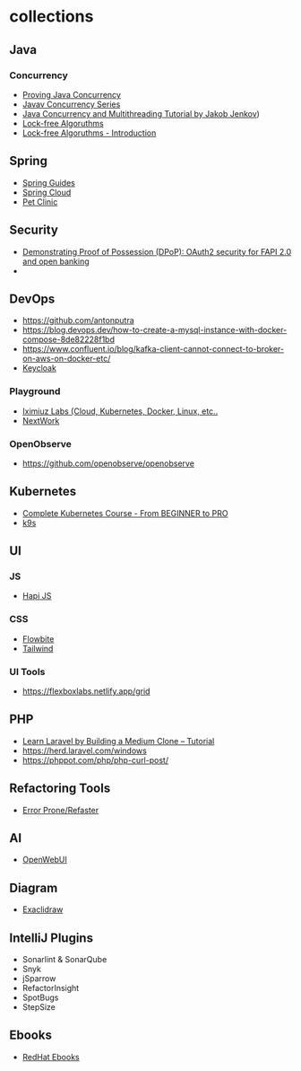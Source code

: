 # collections

## Java
### Concurrency
- [Proving Java Concurrency](https://github.com/oldratlee/fucking-java-concurrency)
- [Javav Concurrency Series](https://www.baeldung.com/java-concurrency)
- [Java Concurrency and Multithreading Tutorial by Jakob Jenkov](https://jenkov.com/tutorials/java-concurrency/index.html))
- [Lock-free Algoruthms](https://www.1024cores.net/home/lock-free-algorithms)
- [Lock-free Algoruthms - Introduction](https://news.ycombinator.com/item?id=35684232)

## Spring
- [Spring Guides](https://github.com/spring-guides)
- [Spring Cloud](https://github.com/spring-cloud)
- [Pet Clinic](https://spring-petclinic.github.io/)

## Security
- [Demonstrating Proof of Possession (DPoP): OAuth2 security for FAPI 2.0 and open banking](https://tyk.io/blog/demonstrating-proof-of-possession-dpop-oauth2-security-for-fapi-2-0-and-open-banking/)
- 

## DevOps
- https://github.com/antonputra
- https://blog.devops.dev/how-to-create-a-mysql-instance-with-docker-compose-8de82228f1bd
- https://www.confluent.io/blog/kafka-client-cannot-connect-to-broker-on-aws-on-docker-etc/
- [Keycloak](https://www.keycloak.org/server/containers)
### Playground
- [Iximiuz Labs (Cloud, Kubernetes, Docker, Linux, etc..](https://labs.iximiuz.com/)
- [NextWork](https://learn.nextwork.org/)


### OpenObserve
- https://github.com/openobserve/openobserve

## Kubernetes
- [Complete Kubernetes Course - From BEGINNER to PRO](https://www.youtube.com/watch?v=2T86xAtR6Fo&t=189s&pp=0gcJCY0JAYcqIYzv)
- [k9s](https://k9scli.io/topics/commands/)

## UI

### JS
- [Hapi JS](https://hapi.dev/)

### CSS
- [Flowbite](https://flowbite.com/)
- [Tailwind](https://tailwindcss.com/)

### UI Tools
- https://flexboxlabs.netlify.app/grid

## PHP
- [Learn Laravel by Building a Medium Clone – Tutorial](https://www.youtube.com/watch?v=MG1kt_wiIz0)
- https://herd.laravel.com/windows
- https://phppot.com/php/php-curl-post/

## Refactoring Tools
- [Error Prone/Refaster](https://errorprone.info/index)
  
## AI
- [OpenWebUI](https://openwebui.com/)

## Diagram
- [Exaclidraw](https://excalidraw.com)

## IntelliJ Plugins
- Sonarlint & SonarQube
- Snyk
- jSparrow
- RefactorInsight
- SpotBugs
- StepSize

## Ebooks
- [RedHat Ebooks](https://developers.redhat.com/e-books/)
